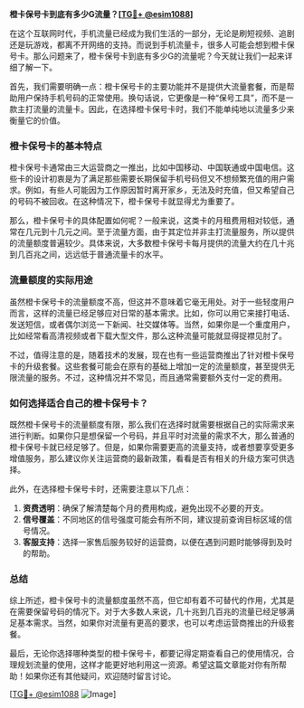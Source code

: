 **橙卡保号卡到底有多少G流量？[[TG💪+ @esim1088](https://t.me/s/esim1088)]**

在这个互联网时代，手机流量已经成为我们生活的一部分，无论是刷短视频、追剧还是玩游戏，都离不开网络的支持。而说到手机流量卡，很多人可能会想到橙卡保号卡。那么问题来了，橙卡保号卡到底有多少G的流量呢？今天就让我们一起来详细了解一下。

首先，我们需要明确一点：橙卡保号卡的主要功能并不是提供大流量套餐，而是帮助用户保持手机号码的正常使用。换句话说，它更像是一种“保号工具”，而不是一款主打流量的流量卡。因此，在选择橙卡保号卡时，我们不能单纯地以流量多少来衡量它的价值。

### 橙卡保号卡的基本特点

橙卡保号卡通常由三大运营商之一推出，比如中国移动、中国联通或中国电信。这些卡的设计初衷是为了满足那些需要长期保留手机号码但又不想频繁充值的用户需求。例如，有些人可能因为工作原因暂时离开家乡，无法及时充值，但又希望自己的号码不被回收。在这种情况下，橙卡保号卡就显得尤为重要了。

那么，橙卡保号卡的具体配置如何呢？一般来说，这类卡的月租费用相对较低，通常在几元到十几元之间。至于流量方面，由于其定位并非主打流量服务，所以提供的流量额度普遍较少。具体来说，大多数橙卡保号卡每月提供的流量大约在几十兆到几百兆之间，远远低于普通流量卡的水平。

### 流量额度的实际用途

虽然橙卡保号卡的流量额度不高，但这并不意味着它毫无用处。对于一些轻度用户而言，这样的流量已经足够应对日常的基本需求。比如，你可以用它来接打电话、发送短信，或者偶尔浏览一下新闻、社交媒体等。当然，如果你是一个重度用户，比如经常看高清视频或者下载大型文件，那么这种流量可能就显得捉襟见肘了。

不过，值得注意的是，随着技术的发展，现在也有一些运营商推出了针对橙卡保号卡的升级套餐。这些套餐可能会在原有的基础上增加一定的流量额度，甚至提供无限流量的服务。不过，这种情况并不常见，而且通常需要额外支付一定的费用。

### 如何选择适合自己的橙卡保号卡？

既然橙卡保号卡的流量额度有限，那么我们在选择时就需要根据自己的实际需求来进行判断。如果你只是想保留一个号码，并且平时对流量的需求不大，那么普通的橙卡保号卡就已经足够了。但是，如果你需要更高的流量支持，或者想要享受更多增值服务，那么建议你关注运营商的最新政策，看看是否有相关的升级方案可供选择。

此外，在选择橙卡保号卡时，还需要注意以下几点：

1. **资费透明**：确保了解清楚每个月的费用构成，避免出现不必要的开支。
2. **信号覆盖**：不同地区的信号强度可能会有所不同，建议提前查询目标区域的信号情况。
3. **客服支持**：选择一家售后服务较好的运营商，以便在遇到问题时能够得到及时的帮助。

### 总结

综上所述，橙卡保号卡的流量额度虽然不高，但它却有着不可替代的作用，尤其是在需要保留号码的情况下。对于大多数人来说，几十兆到几百兆的流量已经足够满足基本需求。当然，如果你对流量有更高的要求，也可以考虑运营商推出的升级套餐。

最后，无论你选择哪种类型的橙卡保号卡，都要记得定期查看自己的使用情况，合理规划流量的使用，这样才能更好地利用这一资源。希望这篇文章能对你有所帮助！如果你还有其他疑问，欢迎随时留言讨论。

[[TG💪+ @esim1088](https://t.me/s/esim1088) ![Image](https://i.postimg.cc/4NQfJmqS/Snipaste-2025-05-13-00-14-12.png)]